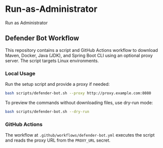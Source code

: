 # Run-as-Administrator

Run as Administrator

## Defender Bot Workflow

This repository contains a script and GitHub Actions workflow to download Maven, Docker, Java (JDK), and Spring Boot CLI using an optional proxy server. The script targets Linux environments.

### Local Usage

Run the setup script and provide a proxy if needed:

```bash
bash scripts/defender-bot.sh --proxy http://proxy.example.com:8080
```

To preview the commands without downloading files, use dry-run mode:

```bash
bash scripts/defender-bot.sh --dry-run
```

### GitHub Actions

The workflow at `.github/workflows/defender-bot.yml` executes the script and reads the proxy URL from the `PROXY_URL` secret.
